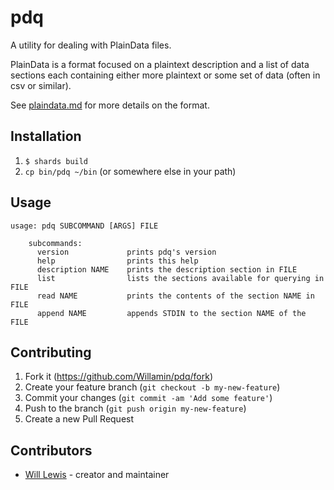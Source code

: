 # pdq

A utility for dealing with PlainData files.

PlainData is a format focused on a plaintext description and a list of data sections each containing either more plaintext or some set of data (often in csv or similar).

See [plaindata.md](./plaindata.md) for more details on the format.

## Installation

1. `$ shards build`
2. `cp bin/pdq ~/bin` (or somewhere else in your path)

## Usage

```
usage: pdq SUBCOMMAND [ARGS] FILE

    subcommands:
      version             prints pdq's version
      help                prints this help
      description NAME    prints the description section in FILE
      list                lists the sections available for querying in FILE
      read NAME           prints the contents of the section NAME in FILE
      append NAME         appends STDIN to the section NAME of the FILE

```

## Contributing

1. Fork it (<https://github.com/Willamin/pdq/fork>)
2. Create your feature branch (`git checkout -b my-new-feature`)
3. Commit your changes (`git commit -am 'Add some feature'`)
4. Push to the branch (`git push origin my-new-feature`)
5. Create a new Pull Request

## Contributors

- [Will Lewis](https://github.com/Willamin) - creator and maintainer

